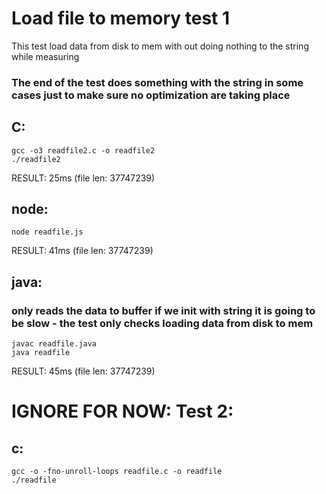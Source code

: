# Load file to memory test 1

This test load data from disk to mem with out doing nothing to the string while measuring

### The end of the test does something with the string in some cases just to make sure no optimization are taking place

## C:

    gcc -o3 readfile2.c -o readfile2
    ./readfile2

RESULT: 25ms
(file len: 37747239)

## node:

    node readfile.js

RESULT: 41ms
(file len: 37747239)

## java:

### only reads the data to buffer if we init with string it is going to be slow - the test only checks loading data from disk to mem

    javac readfile.java
    java readfile

RESULT: 45ms
(file len: 37747239)

# IGNORE FOR NOW: Test 2:

## c:

    gcc -o -fno-unroll-loops readfile.c -o readfile
    ./readfile
